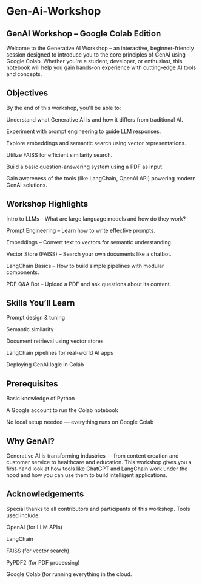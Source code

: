 # Gen-Ai-Workshop

## GenAI Workshop – Google Colab Edition
Welcome to the Generative AI Workshop – an interactive, beginner-friendly session designed to introduce you to the core principles of GenAI using Google Colab. Whether you're a student, developer, or enthusiast, this notebook will help you gain hands-on experience with cutting-edge AI tools and concepts.

## Objectives
By the end of this workshop, you'll be able to:

Understand what Generative AI is and how it differs from traditional AI.

Experiment with prompt engineering to guide LLM responses.

Explore embeddings and semantic search using vector representations.

Utilize FAISS for efficient similarity search.

Build a basic question-answering system using a PDF as input.

Gain awareness of the tools (like LangChain, OpenAI API) powering modern GenAI solutions.

 ## Workshop Highlights
Intro to LLMs – What are large language models and how do they work?

Prompt Engineering – Learn how to write effective prompts.

Embeddings – Convert text to vectors for semantic understanding.

Vector Store (FAISS) – Search your own documents like a chatbot.

LangChain Basics – How to build simple pipelines with modular components.

PDF Q&A Bot – Upload a PDF and ask questions about its content.

## Skills You’ll Learn
Prompt design & tuning

Semantic similarity

Document retrieval using vector stores

LangChain pipelines for real-world AI apps

Deploying GenAI logic in Colab

## Prerequisites
Basic knowledge of Python

A Google account to run the Colab notebook

No local setup needed — everything runs on Google Colab

 ## Why GenAI?
Generative AI is transforming industries — from content creation and customer service to healthcare and education. This workshop gives you a first-hand look at how tools like ChatGPT and LangChain work under the hood and how you can use them to build intelligent applications.

 
## Acknowledgements
Special thanks to all contributors and participants of this workshop.
Tools used include:

OpenAI (for LLM APIs)

LangChain

FAISS (for vector search)

PyPDF2 (for PDF processing)

Google Colab (for running everything in the cloud.
